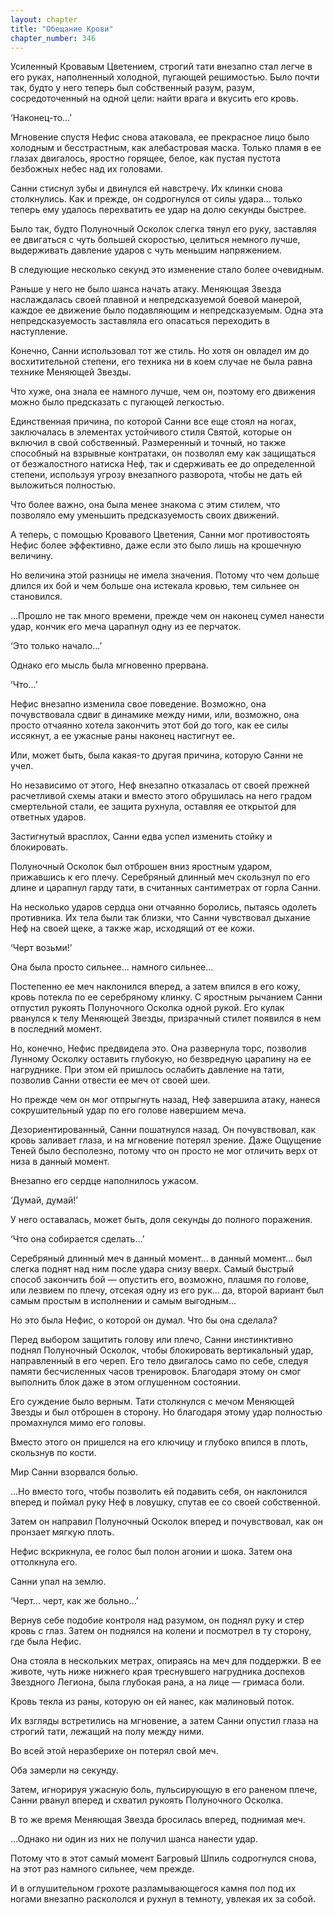 ```yaml
---
layout: chapter
title: "Обещание Крови"
chapter_number: 346
---
```


Усиленный Кровавым Цветением, строгий тати внезапно стал легче в его руках, наполненный холодной, пугающей решимостью. Было почти так, будто у него теперь был собственный разум, разум, сосредоточенный на одной цели: найти врага и вкусить его кровь.

‘Наконец-то...’

Мгновение спустя Нефис снова атаковала, ее прекрасное лицо было холодным и бесстрастным, как алебастровая маска. Только пламя в ее глазах двигалось, яростно горящее, белое, как пустая пустота безбожных небес над их головами.

Санни стиснул зубы и двинулся ей навстречу. Их клинки снова столкнулись. Как и прежде, он содрогнулся от силы удара... только теперь ему удалось перехватить ее удар на долю секунды быстрее.

Было так, будто Полуночный Осколок слегка тянул его руку, заставляя ее двигаться с чуть большей скоростью, целиться немного лучше, выдерживать давление ударов с чуть меньшим напряжением.

В следующие несколько секунд это изменение стало более очевидным.

Раньше у него не было шанса начать атаку. Меняющая Звезда наслаждалась своей плавной и непредсказуемой боевой манерой, каждое ее движение было подавляющим и непредсказуемым. Одна эта непредсказуемость заставляла его опасаться переходить в наступление.

Конечно, Санни использовал тот же стиль. Но хотя он овладел им до восхитительной степени, его техника ни в коем случае не была равна технике Меняющей Звезды.

Что хуже, она знала ее намного лучше, чем он, поэтому его движения можно было предсказать с пугающей легкостью.

Единственная причина, по которой Санни все еще стоял на ногах, заключалась в элементах устойчивого стиля Святой, которые он включил в свой собственный. Размеренный и точный, но также способный на взрывные контратаки, он позволял ему как защищаться от безжалостного натиска Неф, так и сдерживать ее до определенной степени, используя угрозу внезапного разворота, чтобы не дать ей выложиться полностью.

Что более важно, она была менее знакома с этим стилем, что позволяло ему уменьшить предсказуемость своих движений.

А теперь, с помощью Кровавого Цветения, Санни мог противостоять Нефис более эффективно, даже если это было лишь на крошечную величину.

Но величина этой разницы не имела значения. Потому что чем дольше длился их бой и чем больше она истекала кровью, тем сильнее он становился.

...Прошло не так много времени, прежде чем он наконец сумел нанести удар, кончик его меча царапнул одну из ее перчаток.

‘Это только начало...’

Однако его мысль была мгновенно прервана.

‘Что...’

Нефис внезапно изменила свое поведение. Возможно, она почувствовала сдвиг в динамике между ними, или, возможно, она просто отчаянно хотела закончить этот бой до того, как ее силы иссякнут, а ее ужасные раны наконец настигнут ее.

Или, может быть, была какая-то другая причина, которую Санни не учел.

Но независимо от этого, Неф внезапно отказалась от своей прежней расчетливой схемы атаки и вместо этого обрушилась на него градом смертельной стали, ее защита рухнула, оставляя ее открытой для ответных ударов.

Застигнутый врасплох, Санни едва успел изменить стойку и блокировать.

Полуночный Осколок был отброшен вниз яростным ударом, прижавшись к его плечу. Серебряный длинный меч скользнул по его длине и царапнул гарду тати, в считанных сантиметрах от горла Санни.

На несколько ударов сердца они отчаянно боролись, пытаясь одолеть противника. Их тела были так близки, что Санни чувствовал дыхание Неф на своей щеке, а также жар, исходящий от ее кожи.

‘Черт возьми!’

Она была просто сильнее... намного сильнее...

Постепенно ее меч наклонился вперед, а затем впился в его кожу, кровь потекла по ее серебряному клинку. С яростным рычанием Санни отпустил рукоять Полуночного Осколка одной рукой. Его кулак рванулся к телу Меняющей Звезды, призрачный стилет появился в нем в последний момент.

Но, конечно, Нефис предвидела это. Она развернула торс, позволив Лунному Осколку оставить глубокую, но безвредную царапину на ее нагруднике. При этом ей пришлось ослабить давление на тати, позволив Санни отвести ее меч от своей шеи.

Но прежде чем он мог отпрыгнуть назад, Неф завершила атаку, нанеся сокрушительный удар по его голове навершием меча.

Дезориентированный, Санни пошатнулся назад. Он почувствовал, как кровь заливает глаза, и на мгновение потерял зрение. Даже Ощущение Теней было бесполезно, потому что он просто не мог отличить верх от низа в данный момент.

Внезапно его сердце наполнилось ужасом.

‘Думай, думай!’

У него оставалась, может быть, доля секунды до полного поражения.

‘Что она собирается сделать...’

Серебряный длинный меч в данный момент... в данный момент... был слегка поднят над ним после удара снизу вверх. Самый быстрый способ закончить бой — опустить его, возможно, плашмя по голове, или лезвием по плечу, отсекая одну из его рук... да, второй вариант был самым простым в исполнении и самым выгодным...

Но это была Нефис, о которой он думал. Что бы она сделала?

Перед выбором защитить голову или плечо, Санни инстинктивно поднял Полуночный Осколок, чтобы блокировать вертикальный удар, направленный в его череп. Его тело двигалось само по себе, следуя памяти бесчисленных часов тренировок. Благодаря этому он смог выполнить блок даже в этом оглушенном состоянии.

Его суждение было верным. Тати столкнулся с мечом Меняющей Звезды и был отброшен в сторону. Но благодаря этому удар полностью промахнулся мимо его головы.

Вместо этого он пришелся на его ключицу и глубоко впился в плоть, скользнув по кости.

Мир Санни взорвался болью.

...Но вместо того, чтобы позволить ей подавить себя, он наклонился вперед и поймал руку Неф в ловушку, спутав ее со своей собственной.

Затем он направил Полуночный Осколок вперед и почувствовал, как он пронзает мягкую плоть.

Нефис вскрикнула, ее голос был полон агонии и шока. Затем она оттолкнула его.

Санни упал на землю.

‘Черт... черт, как же больно...’

Вернув себе подобие контроля над разумом, он поднял руку и стер кровь с глаз. Затем он поднялся на колени и посмотрел в ту сторону, где была Нефис.

Она стояла в нескольких метрах, опираясь на меч для поддержки. В ее животе, чуть ниже нижнего края треснувшего нагрудника доспехов Звездного Легиона, была глубокая рана, а на лице — гримаса боли.

Кровь текла из раны, которую он ей нанес, как малиновый поток.

Их взгляды встретились на мгновение, а затем Санни опустил глаза на строгий тати, лежащий на полу между ними.

Во всей этой неразберихе он потерял свой меч.

Оба замерли на секунду.

Затем, игнорируя ужасную боль, пульсирующую в его раненом плече, Санни рванул вперед и схватил рукоять Полуночного Осколка.

В то же время Меняющая Звезда бросилась вперед, поднимая меч.

...Однако ни один из них не получил шанса нанести удар.

Потому что в этот самый момент Багровый Шпиль содрогнулся снова, на этот раз намного сильнее, чем прежде.

И в оглушительном грохоте разламывающегося камня пол под их ногами внезапно раскололся и рухнул в темноту, увлекая их за собой.